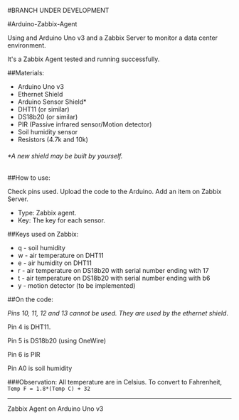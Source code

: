#BRANCH UNDER DEVELOPMENT

#Arduino-Zabbix-Agent

Using and Arduino Uno v3 and a Zabbix Server to monitor a data center environment.

It's a Zabbix Agent tested and running successfully.

##Materials:

- Arduino Uno v3
- Ethernet Shield
- Arduino Sensor Shield*
- DHT11 (or similar)
- DS18b20 (or similar)
- PIR (Passive infrared sensor/Motion detector)
- Soil humidity sensor
- Resistors (4.7k and 10k)

###### *A new shield may be built by yourself.

##How to use:

Check pins used.
Upload the code to the Arduino.
Add an item on Zabbix Server.
 - Type: Zabbix agent.
 - Key: The key for each sensor.

##Keys used on Zabbix:

* q - soil humidity
* w - air temperature on DHT11
* e - air humidity on DHT11
* r - air temperature on DS18b20 with serial number ending with 17
* t - air temperature on DS18b20 with serial number ending with b6
* y - motion detector (to be implemented)

##On the code:

*Pins 10, 11, 12 and 13 cannot be used. They are used by the ethernet shield*.

Pin 4 is DHT11.

Pin 5 is DS18b20 (using OneWire)

Pin 6 is PIR

Pin A0 is soil humidity

###Observation:
All temperature are in Celsius.
To convert to Fahrenheit,
`Temp F = 1.8*(Temp C) + 32`

---
Zabbix Agent on Arduino Uno v3
